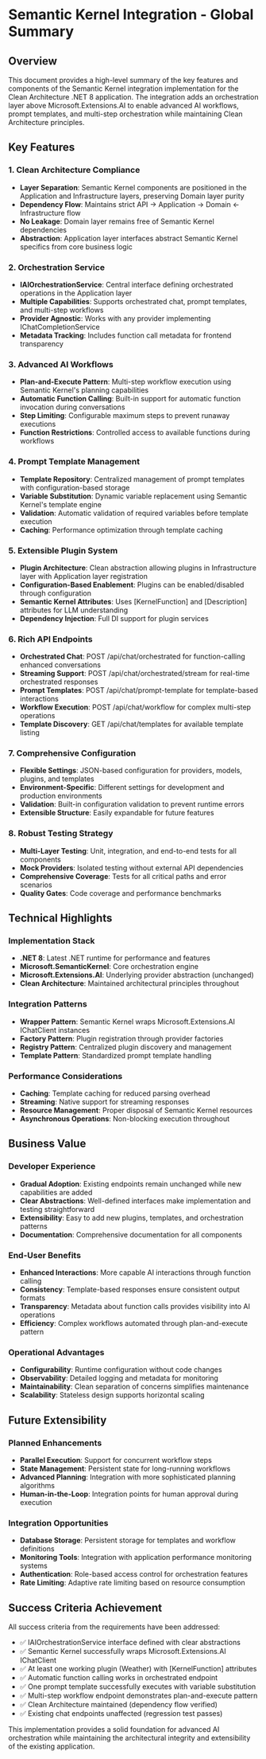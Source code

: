 # Semantic Kernel Integration - Global Summary

## Overview
This document provides a high-level summary of the key features and components of the Semantic Kernel integration implementation for the Clean Architecture .NET 8 application. The integration adds an orchestration layer above Microsoft.Extensions.AI to enable advanced AI workflows, prompt templates, and multi-step orchestration while maintaining Clean Architecture principles.

## Key Features

### 1. Clean Architecture Compliance
- **Layer Separation**: Semantic Kernel components are positioned in the Application and Infrastructure layers, preserving Domain layer purity
- **Dependency Flow**: Maintains strict API → Application → Domain ← Infrastructure flow
- **No Leakage**: Domain layer remains free of Semantic Kernel dependencies
- **Abstraction**: Application layer interfaces abstract Semantic Kernel specifics from core business logic

### 2. Orchestration Service
- **IAIOrchestrationService**: Central interface defining orchestrated operations in the Application layer
- **Multiple Capabilities**: Supports orchestrated chat, prompt templates, and multi-step workflows
- **Provider Agnostic**: Works with any provider implementing IChatCompletionService
- **Metadata Tracking**: Includes function call metadata for frontend transparency

### 3. Advanced AI Workflows
- **Plan-and-Execute Pattern**: Multi-step workflow execution using Semantic Kernel's planning capabilities
- **Automatic Function Calling**: Built-in support for automatic function invocation during conversations
- **Step Limiting**: Configurable maximum steps to prevent runaway executions
- **Function Restrictions**: Controlled access to available functions during workflows

### 4. Prompt Template Management
- **Template Repository**: Centralized management of prompt templates with configuration-based storage
- **Variable Substitution**: Dynamic variable replacement using Semantic Kernel's template engine
- **Validation**: Automatic validation of required variables before template execution
- **Caching**: Performance optimization through template caching

### 5. Extensible Plugin System
- **Plugin Architecture**: Clean abstraction allowing plugins in Infrastructure layer with Application layer registration
- **Configuration-Based Enablement**: Plugins can be enabled/disabled through configuration
- **Semantic Kernel Attributes**: Uses [KernelFunction] and [Description] attributes for LLM understanding
- **Dependency Injection**: Full DI support for plugin services

### 6. Rich API Endpoints
- **Orchestrated Chat**: POST /api/chat/orchestrated for function-calling enhanced conversations
- **Streaming Support**: POST /api/chat/orchestrated/stream for real-time orchestrated responses
- **Prompt Templates**: POST /api/chat/prompt-template for template-based interactions
- **Workflow Execution**: POST /api/chat/workflow for complex multi-step operations
- **Template Discovery**: GET /api/chat/templates for available template listing

### 7. Comprehensive Configuration
- **Flexible Settings**: JSON-based configuration for providers, models, plugins, and templates
- **Environment-Specific**: Different settings for development and production environments
- **Validation**: Built-in configuration validation to prevent runtime errors
- **Extensible Structure**: Easily expandable for future features

### 8. Robust Testing Strategy
- **Multi-Layer Testing**: Unit, integration, and end-to-end tests for all components
- **Mock Providers**: Isolated testing without external API dependencies
- **Comprehensive Coverage**: Tests for all critical paths and error scenarios
- **Quality Gates**: Code coverage and performance benchmarks

## Technical Highlights

### Implementation Stack
- **.NET 8**: Latest .NET runtime for performance and features
- **Microsoft.SemanticKernel**: Core orchestration engine
- **Microsoft.Extensions.AI**: Underlying provider abstraction (unchanged)
- **Clean Architecture**: Maintained architectural principles throughout

### Integration Patterns
- **Wrapper Pattern**: Semantic Kernel wraps Microsoft.Extensions.AI IChatClient instances
- **Factory Pattern**: Plugin registration through provider factories
- **Registry Pattern**: Centralized plugin discovery and management
- **Template Pattern**: Standardized prompt template handling

### Performance Considerations
- **Caching**: Template caching for reduced parsing overhead
- **Streaming**: Native support for streaming responses
- **Resource Management**: Proper disposal of Semantic Kernel resources
- **Asynchronous Operations**: Non-blocking execution throughout

## Business Value

### Developer Experience
- **Gradual Adoption**: Existing endpoints remain unchanged while new capabilities are added
- **Clear Abstractions**: Well-defined interfaces make implementation and testing straightforward
- **Extensibility**: Easy to add new plugins, templates, and orchestration patterns
- **Documentation**: Comprehensive documentation for all components

### End-User Benefits
- **Enhanced Interactions**: More capable AI interactions through function calling
- **Consistency**: Template-based responses ensure consistent output formats
- **Transparency**: Metadata about function calls provides visibility into AI operations
- **Efficiency**: Complex workflows automated through plan-and-execute pattern

### Operational Advantages
- **Configurability**: Runtime configuration without code changes
- **Observability**: Detailed logging and metadata for monitoring
- **Maintainability**: Clean separation of concerns simplifies maintenance
- **Scalability**: Stateless design supports horizontal scaling

## Future Extensibility

### Planned Enhancements
- **Parallel Execution**: Support for concurrent workflow steps
- **State Management**: Persistent state for long-running workflows
- **Advanced Planning**: Integration with more sophisticated planning algorithms
- **Human-in-the-Loop**: Integration points for human approval during execution

### Integration Opportunities
- **Database Storage**: Persistent storage for templates and workflow definitions
- **Monitoring Tools**: Integration with application performance monitoring systems
- **Authentication**: Role-based access control for orchestration features
- **Rate Limiting**: Adaptive rate limiting based on resource consumption

## Success Criteria Achievement

All success criteria from the requirements have been addressed:
- ✅ IAIOrchestrationService interface defined with clear abstractions
- ✅ Semantic Kernel successfully wraps Microsoft.Extensions.AI IChatClient
- ✅ At least one working plugin (Weather) with [KernelFunction] attributes
- ✅ Automatic function calling works in orchestrated endpoint
- ✅ One prompt template successfully executes with variable substitution
- ✅ Multi-step workflow endpoint demonstrates plan-and-execute pattern
- ✅ Clean Architecture maintained (dependency flow verified)
- ✅ Existing chat endpoints unaffected (regression test passes)

This implementation provides a solid foundation for advanced AI orchestration while maintaining the architectural integrity and extensibility of the existing application.